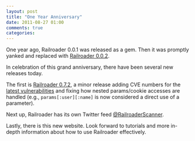 ```yaml
---
layout: post
title: "One Year Anniversary"
date: 2011-08-27 01:00
comments: true
categories: 
---
```


One year ago, Railroader 0.0.1 was released as a gem. Then it was promptly yanked and replaced with [Railroader 0.0.2](http://rubygems.org/gems/railroader/versions/0.0.2).

In celebration of this grand anniversary, there have been several new releases today.

The first is [Railroader 0.7.2](http://rubygems.org/gems/railroader/versions/0.7.2), a minor release adding CVE numbers for the [latest vulnerabilities](http://groups.google.com/group/rubyonrails-security/browse_thread/thread/f878a33159ac9967) and fixing how nested params/cookie accesses are handled (e.g., `params[:user][:name]` is now considered a direct use of a parameter).

Next up, Railroader has its own Twitter feed [@RailroaderScanner](https://twitter.com/railroaderscanner).

Lastly, there is this new website. Look forward to tutorials and more in-depth information about how to use Railroader effectively.
